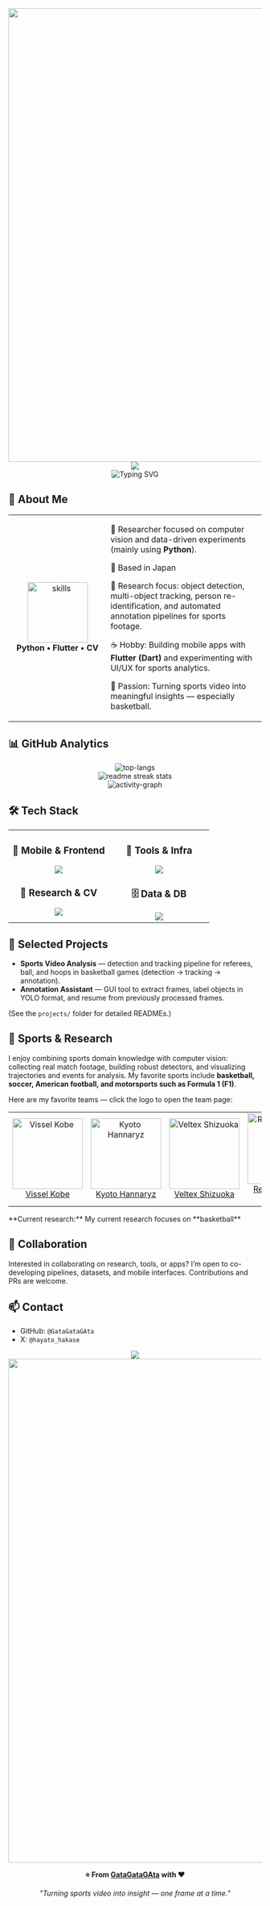 <div align="center">
  <img src="https://user-images.githubusercontent.com/74038190/212284100-561aa473-3905-4a80-b561-0d28506553ee.gif" width="900">
</div>

<div align="center">
  <img src="https://capsule-render.vercel.app/api?type=waving&color=gradient&customColorList=0,2,2,5,30&height=150&section=header&animation=twinkling" />
</div>

<div align="center">
  <img src="https://readme-typing-svg.herokuapp.com?font=Fira+Code&size=32&duration=2800&pause=2000&color=000000&center=true&vCenter=true&width=900&lines=Hi!+I'm+Gata" alt="Typing SVG" />
</div>

## 🌟 About Me

<div align="center">

<table>
<tr>
<td width="220" align="center">
<img src="https://skillicons.dev/icons?i=python,flutter,dart,pytorch,opencv" width="120" height="120" alt="skills" />
<br><strong>Python • Flutter • CV</strong>
</td>
<td width="420" align="left">

🚀 Researcher focused on computer vision and data-driven experiments (mainly using **Python**).

📍 Based in Japan

💼 Research focus: object detection, multi-object tracking, person re-identification, and automated annotation pipelines for sports footage.

☕ Hobby: Building mobile apps with **Flutter (Dart)** and experimenting with UI/UX for sports analytics.

🎯 Passion: Turning sports video into meaningful insights — especially basketball.

</td>
</tr>
</table>

</div>

## 📊 GitHub Analytics

<div align="center">
  <img src="https://github-readme-stats.vercel.app/api/top-langs?username=GataGataGAta&show_icons=true&locale=en&layout=compact" alt="top-langs" />
</div>

<div align="center" markdown="1">
  <img src="https://github-readme-streak-stats.herokuapp.com/?user=GataGataGAta&theme=transparent&border_radius=10&starting_year=2020" alt="readme streak stats" />
</div>

<div align="center">
  <img src="https://github-readme-activity-graph.vercel.app/graph?username=GataGataGAta&custom_title=Hayato's%20GitHub%20Activity&bg_color=0d1117&color=58a6ff&line=58a6ff&point=58a6ff&area=true&hide_border=true" alt="activity-graph" />
</div>

## 🛠️ Tech Stack

<table align="center">
<tr>
<td width="50%" align="center" valign="top">

### 📱 Mobile & Frontend

<img src="https://skillicons.dev/icons?i=flutter,dart,html,css,js" />

### 🔬 Research & CV

<img src="https://skillicons.dev/icons?i=python,pytorch,opencv,tensorflow" />

</td>
<td width="50%" align="center" valign="top">

### 🧰 Tools & Infra

<img src="https://skillicons.dev/icons?i=git,docker,vscode,github" />

### 🗄️ Data & DB

<img src="https://skillicons.dev/icons?i=sqlite,postgresql" />

</td>
</tr>
</table>

## 📂 Selected Projects

* **Sports Video Analysis** — detection and tracking pipeline for referees, ball, and hoops in basketball games (detection → tracking → annotation).
* **Annotation Assistant** — GUI tool to extract frames, label objects in YOLO format, and resume from previously processed frames.

(See the `projects/` folder for detailed READMEs.)

## 🏀 Sports & Research


I enjoy combining sports domain knowledge with computer vision: collecting real match footage, building robust detectors, and visualizing trajectories and events for analysis. My favorite sports include **basketball, soccer, American football, and motorsports such as Formula 1 (F1)**.


Here are my favorite teams — click the logo to open the team page:


<div align="center">
<table>
<tr>
<td align="center">
<a href="https://www.vissel-kobe.co.jp/" target="_blank">
<img src="https://upload.wikimedia.org/wikipedia/commons/8/8a/Vissel_Kobe_logo.svg" alt="Vissel Kobe" width="140" />
<br />Vissel Kobe
</a>
</td>
<td align="center">
<a href="https://hannaryz.jp/" target="_blank">
<img src="https://www.bleague.jp/files/user/common/img/logo/s/kh.png" alt="Kyoto Hannaryz" width="140" />
<br />Kyoto Hannaryz
</a>
</td>
<td align="center">
<a href="https://veltex.co.jp/" target="_blank">
<img src="https://veltex.bl.kuroco-img.app/files/user/_/top/footer-202501-img-01.png?v=1736928020" alt="Veltex Shizuoka" width="140" />
<br />Veltex Shizuoka
</a>
</td>
<td align="center">
<a href="https://www.redbullracing.com/" target="_blank">
<img src="https://www.redbullracing.com/_next/static/media/redbullracing-logo.2b2d869c.svg" alt="Red Bull Racing" width="140" />
<br />Red Bull Racing (F1)
</a>
</td>
</tr>
</table>
</div>
**Current research:** My current research focuses on **basketball** 


## 🤝 Collaboration

Interested in collaborating on research, tools, or apps? I’m open to co-developing pipelines, datasets, and mobile interfaces. Contributions and PRs are welcome.

## 📫 Contact

* GitHub: `@GataGataGAta`
* X: `@hayato_hakase`

<div align="center">
  <img src="https://capsule-render.vercel.app/api?type=waving&color=gradient&customColorList=0,2,2,5,30&height=120&section=footer&animation=twinkling" />
</div>

<div align="center">
  <img src="https://user-images.githubusercontent.com/74038190/212284115-f47cd8ff-2ffb-4b04-b5bf-4d1c14c0247f.gif" width="1000">

**⭐ From [GataGataGAta](https://github.com/GataGataGAta) with ❤️**

*"Turning sports video into insight — one frame at a time."*

</div>
